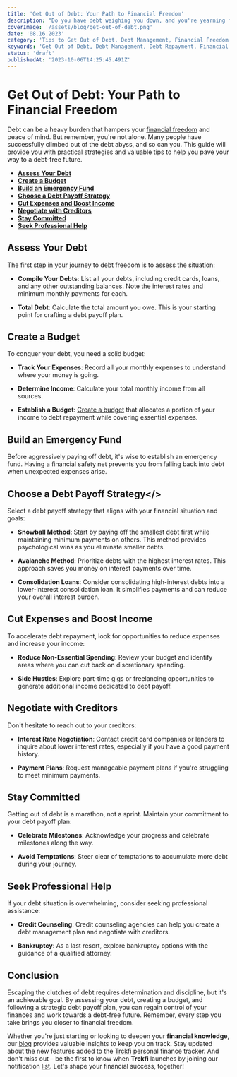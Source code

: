 ```yaml
---
title: 'Get Out of Debt: Your Path to Financial Freedom'
description: "Do you have debt weighing you down, and you're yearning for financial freedom? You're not alone, and there's a clear way to find debt relief. This comprehensive guide will provide you with practical strategies and valuable tips to help you break free from the clutches of debt and start on the path to a brighter financial future. Explore how to assess your debt, create a realistic budget, select effective debt payoff strategies, and take charge of your financial destiny. It's time to begin your journey to financial freedom—one step at a time."
coverImage: '/assets/blog/get-out-of-debt.png'
date: '08.16.2023'
category: 'Tips to Get Out of Debt, Debt Management, Financial Freedom'
keywords: 'Get Out of Debt, Debt Management, Debt Repayment, Financial Freedom, Budgeting, Emergency Fund, Debt Payoff Strategies, Credit Counseling, Debt Consolidation, Financial Discipline'
status: 'draft'
publishedAt: '2023-10-06T14:25:45.491Z'
---
```


# Get Out of Debt: Your Path to Financial Freedom

Debt can be a heavy burden that hampers your [financial freedom](/blog/how-to-achieve-financial-independence-your-guide-to-financial-freedom) and peace of mind. But remember, you're not alone. Many people have successfully climbed out of the debt abyss, and so can you. This guide will provide you with practical strategies and valuable tips to help you pave your way to a debt-free future.

- [**Assess Your Debt**](#debt)
- [**Create a Budget**](#create-budget)
- [**Build an Emergency Fund**](#emergency-budget)
- [**Choose a Debt Payoff Strategy**](#payoff-strategy)
- [**Cut Expenses and Boost Income**](#cut-expenses)
- [**Negotiate with Creditors**](#negotiate-creditors)
- [**Stay Committed**](#stay-comitted)
- [**Seek Professional Help**](#seek-professional-help)

## <a name="debt">Assess Your Debt</a>

The first step in your journey to debt freedom is to assess the situation:

- **Compile Your Debts**: List all your debts, including credit cards, loans, and any other outstanding balances. Note the interest rates and minimum monthly payments for each.

- **Total Debt**: Calculate the total amount you owe. This is your starting point for crafting a debt payoff plan.

## <a name="create-budget">Create a Budget</a>

To conquer your debt, you need a solid budget:

- **Track Your Expenses**: Record all your monthly expenses to understand where your money is going.

- **Determine Income**: Calculate your total monthly income from all sources.

- **Establish a Budget**: [Create a budget](/blog/budgeting-made-easy) that allocates a portion of your income to debt repayment while covering essential expenses.

## <a name="emergency-budget">Build an Emergency Fund</a>

Before aggressively paying off debt, it's wise to establish an emergency fund. Having a financial safety net prevents you from falling back into debt when unexpected expenses arise.

## <a name="payoff-strategy">Choose a Debt Payoff Strategy</>

Select a debt payoff strategy that aligns with your financial situation and goals:

- **Snowball Method**: Start by paying off the smallest debt first while maintaining minimum payments on others. This method provides psychological wins as you eliminate smaller debts.

- **Avalanche Method**: Prioritize debts with the highest interest rates. This approach saves you money on interest payments over time.

- **Consolidation Loans**: Consider consolidating high-interest debts into a lower-interest consolidation loan. It simplifies payments and can reduce your overall interest burden.

## <a name="cut-expenses">Cut Expenses and Boost Income</a>

To accelerate debt repayment, look for opportunities to reduce expenses and increase your income:

- **Reduce Non-Essential Spending**: Review your budget and identify areas where you can cut back on discretionary spending.

- **Side Hustles**: Explore part-time gigs or freelancing opportunities to generate additional income dedicated to debt payoff.

## <a name="negotiate-creditors">Negotiate with Creditors

Don't hesitate to reach out to your creditors:

- **Interest Rate Negotiation**: Contact credit card companies or lenders to inquire about lower interest rates, especially if you have a good payment history.

- **Payment Plans**: Request manageable payment plans if you're struggling to meet minimum payments.

## <a name="stay-comitted">Stay Committed</a>

Getting out of debt is a marathon, not a sprint. Maintain your commitment to your debt payoff plan:

- **Celebrate Milestones**: Acknowledge your progress and celebrate milestones along the way.

- **Avoid Temptations**: Steer clear of temptations to accumulate more debt during your journey.

## <a name="seek-professional-help">Seek Professional Help</a>

If your debt situation is overwhelming, consider seeking professional assistance:

- **Credit Counseling**: Credit counseling agencies can help you create a debt management plan and negotiate with creditors.

- **Bankruptcy**: As a last resort, explore bankruptcy options with the guidance of a qualified attorney.

## Conclusion

Escaping the clutches of debt requires determination and discipline, but it's an achievable goal. By assessing your debt, creating a budget, and following a strategic debt payoff plan, you can regain control of your finances and work towards a debt-free future. Remember, every step you take brings you closer to financial freedom.

Whether you're just starting or looking to deepen your **financial knowledge**, our [blog](/blog) provides valuable insights to keep you on track. Stay updated about the new features added to the [Trckfi](/) personal finance tracker. And don't miss out – be the first to know when **Trckfi** launches by joining our notification [list](/#get-notified). Let's shape your financial success, together!